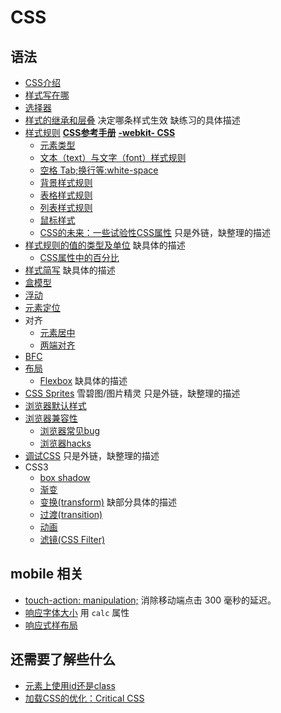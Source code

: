 # CSS
## 语法
* [CSS介绍](intro.md)
* [样式写在哪](place.md)
* [选择器](selector)
* [样式的继承和层叠](inheritance-and-cascade.md) 决定哪条样式生效 缺练习的具体描述
* [样式规则](http://www.htmldog.com/reference/cssproperties/) **[CSS参考手册](http://css.doyoe.com/)** **[-webkit- CSS](http://ued.ctrip.com/webkitcss/index.html)**
    * [元素类型](elem-type.md)
    * [文本（text）与文字（font）样式规则](font/font-style.md)
    * [空格 Tab;换行等:white-space](white-space)
    * [背景样式规则](background.md)
    * [表格样式规则](table)
    * [列表样式规则](list.md)
    * [鼠标样式](cursor.md)
    * [CSS的未来：一些试验性CSS属性](http://www.qianduan.net/the-future-of-css-experimental-css-properties/) 只是外链，缺整理的描述
* [样式规则的值的类型及单位](value-and-unit.md) 缺具体的描述
    * [CSS属性中的百分比](value-and-unit.md#percent)
* [样式简写](css-shorthand.md) 缺具体的描述
* [盒模型](box-model.md)
* [浮动](float/README.md)
* [元素定位](position)
* 对齐
    * [元素居中](align-center/)
    * [两端对齐](align-justify/)
* [BFC](BFC)
* [布局](layout)
    * [Flexbox](layout/flexbox) 缺具体的描述
* [CSS Sprites](http://www.imooc.com/learn/93) 雪碧图/图片精灵 只是外链，缺整理的描述
* [浏览器默认样式](ua-style.md)
* [浏览器兼容性](compatibility)
    * [浏览器常见bug](compatibility/css-bugs.md)
    * [浏览器hacks](compatibility/css-hack.md)
* [调试CSS](https://docs.webplatform.org/wiki/tutorials/debugging_css) 只是外链，缺整理的描述
* CSS3
    * [box shadow](box-shadow)
    * [渐变](gradient)
    * [变换(transform)](transform) 缺部分具体的描述
    * [过渡(transition)](transition)
    * [动画](animate)
    * [滤镜(CSS Filter)](animate)

## mobile 相关
* [touch-action: manipulation;](https://adactio.com/journal/10019) 消除移动端点击 300 毫秒的延迟。
* [响应字体大小](http://blog.cloudfour.com/responsive-guide-to-type-sizing/) 用 `calc` 属性
* [响应式样布局](detail/responsive)

## 还需要了解些什么
* [元素上使用id还是class](detail/css/id-or-class.md)
* [加载CSS的优化：Critical CSS](detail/css/critical-css.md)